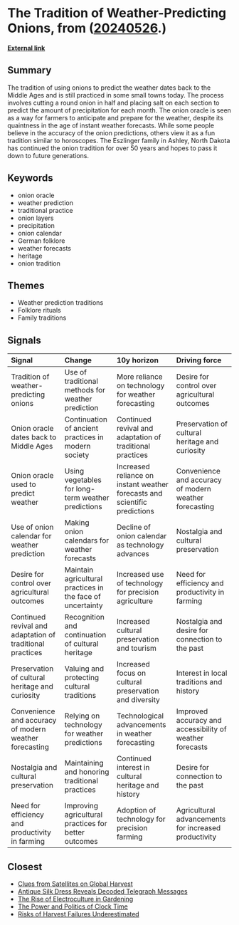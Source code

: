 # __The Tradition of Weather-Predicting Onions__, from ([20240526](https://kghosh.substack.com/p/20240526).)

__[External link](https://www.atlasobscura.com/articles/how-to-consult-an-onion-calendar)__



## Summary

The tradition of using onions to predict the weather dates back to the Middle Ages and is still practiced in some small towns today. The process involves cutting a round onion in half and placing salt on each section to predict the amount of precipitation for each month. The onion oracle is seen as a way for farmers to anticipate and prepare for the weather, despite its quaintness in the age of instant weather forecasts. While some people believe in the accuracy of the onion predictions, others view it as a fun tradition similar to horoscopes. The Eszlinger family in Ashley, North Dakota has continued the onion tradition for over 50 years and hopes to pass it down to future generations.

## Keywords

* onion oracle
* weather prediction
* traditional practice
* onion layers
* precipitation
* onion calendar
* German folklore
* weather forecasts
* heritage
* onion tradition

## Themes

* Weather prediction traditions
* Folklore rituals
* Family traditions

## Signals

| Signal                                                    | Change                                                     | 10y horizon                                                                | Driving force                                            |
|:----------------------------------------------------------|:-----------------------------------------------------------|:---------------------------------------------------------------------------|:---------------------------------------------------------|
| Tradition of weather-predicting onions                    | Use of traditional methods for weather prediction          | More reliance on technology for weather forecasting                        | Desire for control over agricultural outcomes            |
| Onion oracle dates back to Middle Ages                    | Continuation of ancient practices in modern society        | Continued revival and adaptation of traditional practices                  | Preservation of cultural heritage and curiosity          |
| Onion oracle used to predict weather                      | Using vegetables for long-term weather predictions         | Increased reliance on instant weather forecasts and scientific predictions | Convenience and accuracy of modern weather forecasting   |
| Use of onion calendar for weather prediction              | Making onion calendars for weather forecasts               | Decline of onion calendar as technology advances                           | Nostalgia and cultural preservation                      |
| Desire for control over agricultural outcomes             | Maintain agricultural practices in the face of uncertainty | Increased use of technology for precision agriculture                      | Need for efficiency and productivity in farming          |
| Continued revival and adaptation of traditional practices | Recognition and continuation of cultural heritage          | Increased cultural preservation and tourism                                | Nostalgia and desire for connection to the past          |
| Preservation of cultural heritage and curiosity           | Valuing and protecting cultural traditions                 | Increased focus on cultural preservation and diversity                     | Interest in local traditions and history                 |
| Convenience and accuracy of modern weather forecasting    | Relying on technology for weather predictions              | Technological advancements in weather forecasting                          | Improved accuracy and accessibility of weather forecasts |
| Nostalgia and cultural preservation                       | Maintaining and honoring traditional practices             | Continued interest in cultural heritage and history                        | Desire for connection to the past                        |
| Need for efficiency and productivity in farming           | Improving agricultural practices for better outcomes       | Adoption of technology for precision farming                               | Agricultural advancements for increased productivity     |

## Closest

* [Clues from Satellites on Global Harvest](b99e8d470f4bd969ae5ec423c534eeee)
* [Antique Silk Dress Reveals Decoded Telegraph Messages](002d4d9211952bdfe5bbac13ccf20947)
* [The Rise of Electroculture in Gardening](257c9d336364e061c817ec77db9e78f6)
* [The Power and Politics of Clock Time](f6bc84297f9b9816db5bfdf37c0ef870)
* [Risks of Harvest Failures Underestimated](9bebaea9ed2c74b635c7ffbedc039556)